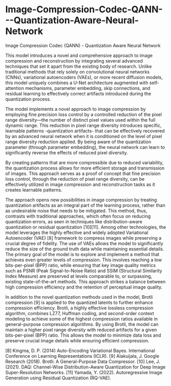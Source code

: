 # Image-Compression-Codec-QANN---Quantization-Aware-Neural-Network
Image Compression Codec (QANN) - Quantization Aware Neural Network


This model introduces a novel and comprehensive approach to image compression and reconstruction by integrating several advanced techniques that set it apart from the existing body of research. Unlike traditional methods that rely solely on convolutional neural networks (CNNs), variational autoencoders (VAEs), or more recent diffusion models, this model uniquely combines a U-Net architecture augmented with self-attention mechanisms, parameter embedding, skip connections, and residual learning to effectively correct artifacts introduced during the quantization process.

The model implements a novel approach to image compression by employing fine precision loss control by a controlled reduction of the pixel range diversity—the number of distinct pixel values used within the full dynamic range. This reduction in pixel range diversity introduces specific, learnable patterns -quantization artifacts- that can be effectively recovered by an advanced neural network when it is conditioned on the level of pixel range diversity reduction applied. By being aware of the quantization parameter (through parameter embedding), the neural network can learn to significantly reverse the effects of reduced pixel diversity.

By creating patterns that are more compressible due to reduced variability, the quantization process allows for more efficient storage and transmission of images.
This approach serves as a proof of concept that fine precision loss control, through the reduction of pixel range diversity, can be effectively utilized in image compression and reconstruction tasks as it creates learnable patterns.

The approach opens new possibilities in image compression by treating quantization artifacts as an integral part of the learning process, rather than as undesirable noise that needs to be mitigated. This method, thus, contrasts with traditional approaches, which often focus on reducing quantization errors, as seen in techniques like distribution-aware quantization or residual quantization [10][11].
Among other technologies, the model leverages the highly effective and widely adopted Variational Autoencoder (VAE) [8] framework to compress images while preserving a crucial degree of fidelity. The use of VAEs allows the model to significantly reduce the size of the ground truth data while maintaining essential details. The primary goal of the model is to explore and implement a method that achieves even greater levels of compression. This involves reaching a low bits-per-pixel (BPP) ratio, while ensuring that key image quality metrics such as PSNR (Peak Signal-to-Noise Ratio) and SSIM (Structural Similarity Index Measure) are preserved at levels comparable to, or surpassing, existing state-of-the-art methods. This approach strikes a balance between high compression efficiency and the retention of perceptual image quality.

In addition to the novel quantization methods used in the model, Brotli compression [9] is applied to the quantized latents to further enhance compression efficiency. Brotli, a highly effective lossless compression algorithm, combines LZ77, Huffman coding, and second-order context modeling to achieve some of the highest compression ratios available in general-purpose compression algorithms. By using Brotli, the model can maintain a higher pixel range diversity with reduced artifacts for a given bits-per-pixel (BPP) ratio. This allows the model to minimize data loss and preserve crucial image details while ensuring efficient compression. 

[8] Kingma, D. P. (2014) Auto-Encoding Variational Bayes. International Conference on Learning Representations (ICLR).
[9] Alakuijala, J. Google Research (2018). Brotli: A General-Purpose Data Compressor. 
[10] Lee, J. (2021). DAQ: Channel-Wise Distribution-Aware Quantization for Deep Image Super-Resolution Networks. 
[11] Yamada, Y. (2022). Autoregressive Image Generation using Residual Quantization (RQ-VAE).
